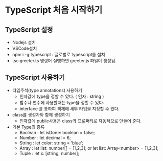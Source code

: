 # TypeScript 처음 시작하기
## TypeScript 설정
* Nodejs 설치
* VSCode설치
* npm i -g typescript : 글로벌로 typescript를 설치
* tsc greeter.ts 명령어 실행하면 greeter.js 파일이 생성됨.

## TypeScript 사용하기
* 타입주석(type annotations) 사용하기
  - 인자값에 type을 정할 수 있다. ( 인자 : string )
  - 함수나 변수에 사용할때는 type을 정할 수 있다.
  - interface 를 통하여 객체에 세부 타입을 지정할 수 있다.
* class를 생성자와 함께 생성하기
  - 인자값에 public사용은 class의 프로퍼티로 자동적으로 만들어 준다.
* 기본 Type의 종류
  - Boolean : let isDone: boolean = false;
  - Number : let decimal = 6;
  - String : let color: string = 'blue';
  - Array : let list: number[] = [1,2,3]; or let list: Array&lt;number&gt; = [1,2,3];
  - Tuple : let x: [string, number];
